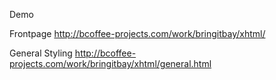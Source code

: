 Demo

Frontpage
http://bcoffee-projects.com/work/bringitbay/xhtml/

General Styling
http://bcoffee-projects.com/work/bringitbay/xhtml/general.html